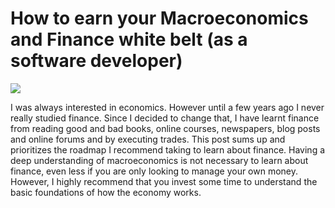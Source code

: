 # How to earn your Macroeconomics and Finance white belt (as a software developer)


![](https://miro.medium.com/max/560/1*DqV2jwq55q04VQDnm1lP-A.jpeg?q=20)


I was always interested in economics. However until a few years ago I never really studied finance. Since I decided to change that, I have learnt finance from reading good and bad books, online courses, newspapers, blog posts and online forums and by executing trades. This post sums up and prioritizes the roadmap I recommend taking to learn about finance. Having a deep understanding of macroeconomics is not necessary to learn about finance, even less if you are only looking to manage your own money. However, I highly recommend that you invest some time to understand the basic foundations of how the economy works.

